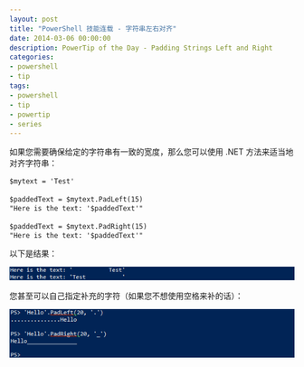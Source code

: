 ```yaml
---
layout: post
title: "PowerShell 技能连载 - 字符串左右对齐"
date: 2014-03-06 00:00:00
description: PowerTip of the Day - Padding Strings Left and Right
categories:
- powershell
- tip
tags:
- powershell
- tip
- powertip
- series
---
```

如果您需要确保给定的字符串有一致的宽度，那么您可以使用 .NET 方法来适当地对齐字符串：

    $mytext = 'Test'
    
    $paddedText = $mytext.PadLeft(15)
    "Here is the text: '$paddedText'"
    
    $paddedText = $mytext.PadRight(15)
    "Here is the text: '$paddedText'" 

以下是结果：

![](/img/2014-03-06-padding-strings-left-and-right-001.png)

您甚至可以自己指定补充的字符（如果您不想使用空格来补的话）：

![](/img/2014-03-06-padding-strings-left-and-right-002.png)

<!--本文国际来源：[Padding Strings Left and Right](http://community.idera.com/powershell/powertips/b/tips/posts/padding-strings-left-and-right)-->
